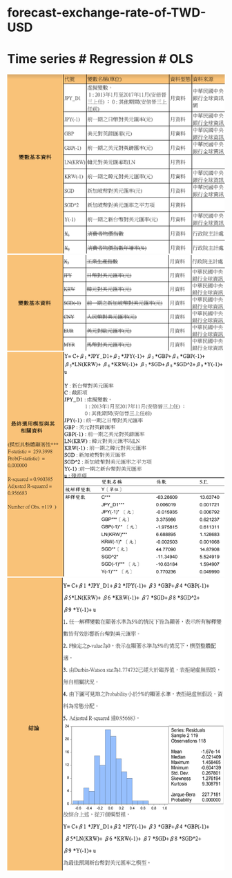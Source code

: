 # forecast-exchange-rate-of-TWD-USD
 # Time series # Regression # OLS
![image](https://github.com/An-ICheng/forecast-exchange-rate-of-TWD-USD/blob/master/independent-variable_1.png)
![image](https://github.com/An-ICheng/forecast-exchange-rate-of-TWD-USD/blob/master/independent-variable_2.png)
![image](https://github.com/An-ICheng/forecast-exchange-rate-of-TWD-USD/blob/master/model.png)
![image](https://github.com/An-ICheng/forecast-exchange-rate-of-TWD-USD/blob/master/result.png)
